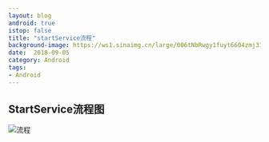 ```yaml
---
layout: blog 
android: true 
istop: false
title: "startService流程" 
background-image: https://ws1.sinaimg.cn/large/006tNbRwgy1fuyt6604zmj31kw2df7wh.jpg
date:  2018-09-05
category: Android 
tags: 
- Android 
---
```




## StartService流程图

![流程](https://ws3.sinaimg.cn/large/006tNbRwgy1fuyt1wzkmmj31kw12s7co.jpg)


















